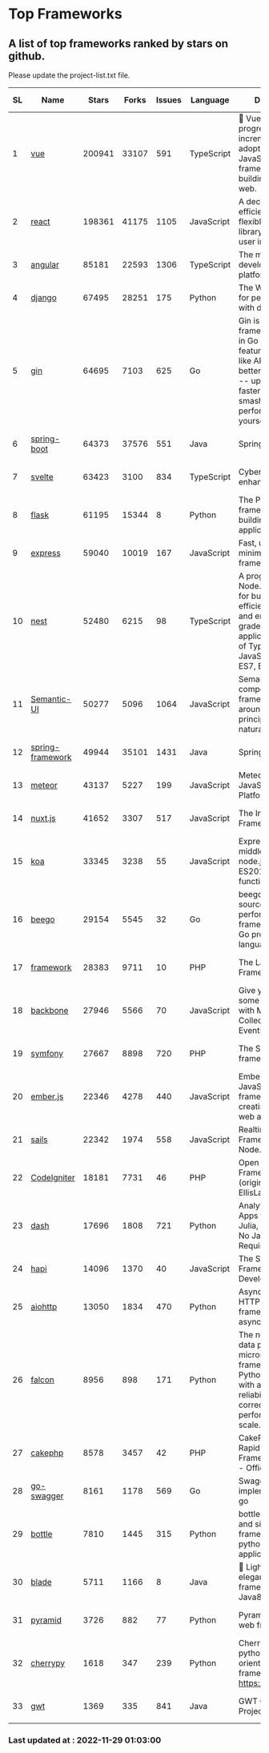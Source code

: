 # Top Frameworks
## A list of top frameworks ranked by stars on github.  
Please update the project-list.txt file.

| SL| Name  | Stars| Forks| Issues | Language | Description | Last Commit |
| --| ------| -----| ---- | ------ | -------- | ----------- | ----------- |
| 1 | [vue](https://github.com/vuejs/vue) | 200941 | 33107 | 591 | TypeScript | 🖖 Vue.js is a progressive, incrementally-adoptable JavaScript framework for building UI on the web. | 2022-11-09 12:39:52 |
| 2 | [react](https://github.com/facebook/react) | 198361 | 41175 | 1105 | JavaScript | A declarative, efficient, and flexible JavaScript library for building user interfaces. | 2022-11-28 23:14:34 |
| 3 | [angular](https://github.com/angular/angular) | 85181 | 22593 | 1306 | TypeScript | The modern web developer’s platform | 2022-11-29 00:52:08 |
| 4 | [django](https://github.com/django/django) | 67495 | 28251 | 175 | Python | The Web framework for perfectionists with deadlines. | 2022-11-28 08:47:52 |
| 5 | [gin](https://github.com/gin-gonic/gin) | 64695 | 7103 | 625 | Go | Gin is a HTTP web framework written in Go (Golang). It features a Martini-like API with much better performance -- up to 40 times faster. If you need smashing performance, get yourself some Gin. | 2022-11-23 07:34:18 |
| 6 | [spring-boot](https://github.com/spring-projects/spring-boot) | 64373 | 37576 | 551 | Java | Spring Boot | 2022-11-28 20:20:24 |
| 7 | [svelte](https://github.com/sveltejs/svelte) | 63423 | 3100 | 834 | TypeScript | Cybernetically enhanced web apps | 2022-11-10 14:15:07 |
| 8 | [flask](https://github.com/pallets/flask) | 61195 | 15344 | 8 | Python | The Python micro framework for building web applications. | 2022-11-25 15:51:37 |
| 9 | [express](https://github.com/expressjs/express) | 59040 | 10019 | 167 | JavaScript | Fast, unopinionated, minimalist web framework for node. | 2022-10-08 20:11:42 |
| 10 | [nest](https://github.com/nestjs/nest) | 52480 | 6215 | 98 | TypeScript | A progressive Node.js framework for building efficient, scalable, and enterprise-grade server-side applications on top of TypeScript & JavaScript (ES6, ES7, ES8) 🚀 | 2022-11-18 10:21:41 |
| 11 | [Semantic-UI](https://github.com/Semantic-Org/Semantic-UI) | 50277 | 5096 | 1064 | JavaScript | Semantic is a UI component framework based around useful principles from natural language. | 2022-10-06 20:02:37 |
| 12 | [spring-framework](https://github.com/spring-projects/spring-framework) | 49944 | 35101 | 1431 | Java | Spring Framework | 2022-11-28 16:51:18 |
| 13 | [meteor](https://github.com/meteor/meteor) | 43137 | 5227 | 199 | JavaScript | Meteor, the JavaScript App Platform | 2022-11-22 18:52:06 |
| 14 | [nuxt.js](https://github.com/nuxt/nuxt.js) | 41652 | 3307 | 517 | JavaScript | The Intuitive Vue(2) Framework | 2022-09-05 13:31:52 |
| 15 | [koa](https://github.com/koajs/koa) | 33345 | 3238 | 55 | JavaScript | Expressive middleware for node.js using ES2017 async functions | 2022-10-25 16:21:44 |
| 16 | [beego](https://github.com/beego/beego) | 29154 | 5545 | 32 | Go | beego is an open-source, high-performance web framework for the Go programming language. | 2022-11-22 08:28:00 |
| 17 | [framework](https://github.com/laravel/framework) | 28383 | 9711 | 10 | PHP | The Laravel Framework. | 2022-11-28 22:08:58 |
| 18 | [backbone](https://github.com/jashkenas/backbone) | 27946 | 5566 | 70 | JavaScript | Give your JS App some Backbone with Models, Views, Collections, and Events | 2022-11-23 20:55:56 |
| 19 | [symfony](https://github.com/symfony/symfony) | 27667 | 8898 | 720 | PHP | The Symfony PHP framework | 2022-11-28 13:18:19 |
| 20 | [ember.js](https://github.com/emberjs/ember.js) | 22346 | 4278 | 440 | JavaScript | Ember.js - A JavaScript framework for creating ambitious web applications | 2022-11-28 21:33:21 |
| 21 | [sails](https://github.com/balderdashy/sails) | 22342 | 1974 | 558 | JavaScript | Realtime MVC Framework for Node.js | 2022-11-21 02:21:42 |
| 22 | [CodeIgniter](https://github.com/bcit-ci/CodeIgniter) | 18181 | 7731 | 46 | PHP | Open Source PHP Framework (originally from EllisLab) | 2022-11-06 14:05:57 |
| 23 | [dash](https://github.com/plotly/dash) | 17696 | 1808 | 721 | Python | Analytical Web Apps for Python, R, Julia, and Jupyter. No JavaScript Required. | 2022-11-07 15:13:24 |
| 24 | [hapi](https://github.com/hapijs/hapi) | 14096 | 1370 | 40 | JavaScript | The Simple, Secure Framework Developers Trust | 2022-11-23 09:23:27 |
| 25 | [aiohttp](https://github.com/aio-libs/aiohttp) | 13050 | 1834 | 470 | Python | Asynchronous HTTP client/server framework for asyncio and Python | 2022-11-28 20:37:51 |
| 26 | [falcon](https://github.com/falconry/falcon) | 8956 | 898 | 171 | Python | The no-magic web data plane API and microservices framework for Python developers, with a focus on reliability, correctness, and performance at scale. | 2022-11-27 10:19:58 |
| 27 | [cakephp](https://github.com/cakephp/cakephp) | 8578 | 3457 | 42 | PHP | CakePHP: The Rapid Development Framework for PHP - Official Repository | 2022-11-27 21:43:42 |
| 28 | [go-swagger](https://github.com/go-swagger/go-swagger) | 8161 | 1178 | 569 | Go | Swagger 2.0 implementation for go | 2022-11-05 22:08:10 |
| 29 | [bottle](https://github.com/bottlepy/bottle) | 7810 | 1445 | 315 | Python | bottle.py is a fast and simple micro-framework for python web-applications. | 2022-09-05 15:24:52 |
| 30 | [blade](https://github.com/lets-blade/blade) | 5711 | 1166 | 8 | Java | :rocket: Lightning fast and elegant mvc framework for Java8 | 2022-05-10 12:38:06 |
| 31 | [pyramid](https://github.com/Pylons/pyramid) | 3726 | 882 | 77 | Python | Pyramid - A Python web framework | 2022-09-29 23:22:56 |
| 32 | [cherrypy](https://github.com/cherrypy/cherrypy) | 1618 | 347 | 239 | Python | CherryPy is a pythonic, object-oriented HTTP framework.      https://cherrypy.dev | 2022-07-17 20:36:25 |
| 33 | [gwt](https://github.com/gwtproject/gwt) | 1369 | 335 | 841 | Java | GWT Open Source Project | 2022-11-23 16:36:20 |

### Last updated at : 2022-11-29 01:03:00

